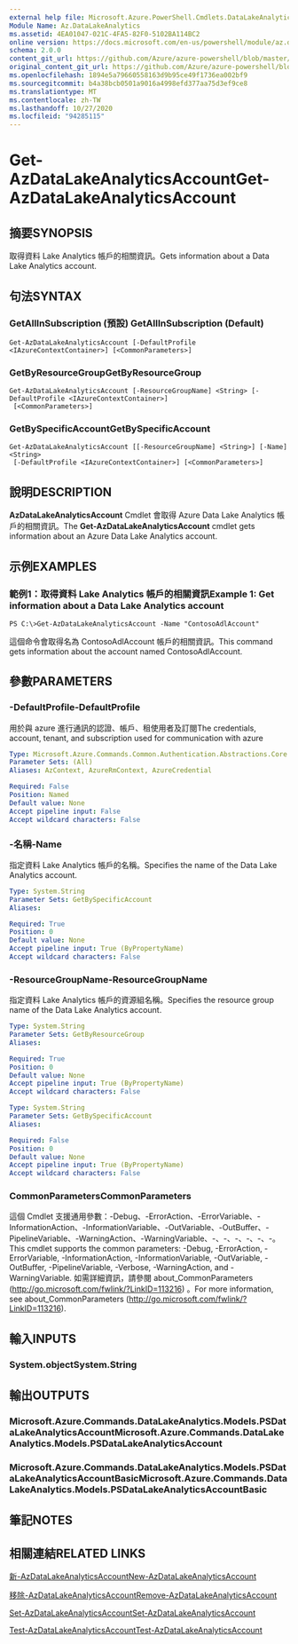 ```yaml
---
external help file: Microsoft.Azure.PowerShell.Cmdlets.DataLakeAnalytics.dll-Help.xml
Module Name: Az.DataLakeAnalytics
ms.assetid: 4EA01047-021C-4FA5-82F0-5102BA114BC2
online version: https://docs.microsoft.com/en-us/powershell/module/az.datalakeanalytics/get-azdatalakeanalyticsaccount
schema: 2.0.0
content_git_url: https://github.com/Azure/azure-powershell/blob/master/src/DataLakeAnalytics/DataLakeAnalytics/help/Get-AzDataLakeAnalyticsAccount.md
original_content_git_url: https://github.com/Azure/azure-powershell/blob/master/src/DataLakeAnalytics/DataLakeAnalytics/help/Get-AzDataLakeAnalyticsAccount.md
ms.openlocfilehash: 1894e5a79660558163d9b95ce49f1736ea002bf9
ms.sourcegitcommit: b4a38bcb0501a9016a4998efd377aa75d3ef9ce8
ms.translationtype: MT
ms.contentlocale: zh-TW
ms.lasthandoff: 10/27/2020
ms.locfileid: "94285115"
---
```

# <span data-ttu-id="5aeae-101">Get-AzDataLakeAnalyticsAccount</span><span class="sxs-lookup"><span data-stu-id="5aeae-101">Get-AzDataLakeAnalyticsAccount</span></span>

## <span data-ttu-id="5aeae-102">摘要</span><span class="sxs-lookup"><span data-stu-id="5aeae-102">SYNOPSIS</span></span>
<span data-ttu-id="5aeae-103">取得資料 Lake Analytics 帳戶的相關資訊。</span><span class="sxs-lookup"><span data-stu-id="5aeae-103">Gets information about a Data Lake Analytics account.</span></span>

## <span data-ttu-id="5aeae-104">句法</span><span class="sxs-lookup"><span data-stu-id="5aeae-104">SYNTAX</span></span>

### <span data-ttu-id="5aeae-105">GetAllInSubscription (預設) </span><span class="sxs-lookup"><span data-stu-id="5aeae-105">GetAllInSubscription (Default)</span></span>
```
Get-AzDataLakeAnalyticsAccount [-DefaultProfile <IAzureContextContainer>] [<CommonParameters>]
```

### <span data-ttu-id="5aeae-106">GetByResourceGroup</span><span class="sxs-lookup"><span data-stu-id="5aeae-106">GetByResourceGroup</span></span>
```
Get-AzDataLakeAnalyticsAccount [-ResourceGroupName] <String> [-DefaultProfile <IAzureContextContainer>]
 [<CommonParameters>]
```

### <span data-ttu-id="5aeae-107">GetBySpecificAccount</span><span class="sxs-lookup"><span data-stu-id="5aeae-107">GetBySpecificAccount</span></span>
```
Get-AzDataLakeAnalyticsAccount [[-ResourceGroupName] <String>] [-Name] <String>
 [-DefaultProfile <IAzureContextContainer>] [<CommonParameters>]
```

## <span data-ttu-id="5aeae-108">說明</span><span class="sxs-lookup"><span data-stu-id="5aeae-108">DESCRIPTION</span></span>
<span data-ttu-id="5aeae-109">**AzDataLakeAnalyticsAccount** Cmdlet 會取得 Azure Data Lake Analytics 帳戶的相關資訊。</span><span class="sxs-lookup"><span data-stu-id="5aeae-109">The **Get-AzDataLakeAnalyticsAccount** cmdlet gets information about an Azure Data Lake Analytics account.</span></span>

## <span data-ttu-id="5aeae-110">示例</span><span class="sxs-lookup"><span data-stu-id="5aeae-110">EXAMPLES</span></span>

### <span data-ttu-id="5aeae-111">範例1：取得資料 Lake Analytics 帳戶的相關資訊</span><span class="sxs-lookup"><span data-stu-id="5aeae-111">Example 1: Get information about a Data Lake Analytics account</span></span>
```
PS C:\>Get-AzDataLakeAnalyticsAccount -Name "ContosoAdlAccount"
```

<span data-ttu-id="5aeae-112">這個命令會取得名為 ContosoAdlAccount 帳戶的相關資訊。</span><span class="sxs-lookup"><span data-stu-id="5aeae-112">This command gets information about the account named ContosoAdlAccount.</span></span>

## <span data-ttu-id="5aeae-113">參數</span><span class="sxs-lookup"><span data-stu-id="5aeae-113">PARAMETERS</span></span>

### <span data-ttu-id="5aeae-114">-DefaultProfile</span><span class="sxs-lookup"><span data-stu-id="5aeae-114">-DefaultProfile</span></span>
<span data-ttu-id="5aeae-115">用於與 azure 進行通訊的認證、帳戶、租使用者及訂閱</span><span class="sxs-lookup"><span data-stu-id="5aeae-115">The credentials, account, tenant, and subscription used for communication with azure</span></span>

```yaml
Type: Microsoft.Azure.Commands.Common.Authentication.Abstractions.Core.IAzureContextContainer
Parameter Sets: (All)
Aliases: AzContext, AzureRmContext, AzureCredential

Required: False
Position: Named
Default value: None
Accept pipeline input: False
Accept wildcard characters: False
```

### <span data-ttu-id="5aeae-116">-名稱</span><span class="sxs-lookup"><span data-stu-id="5aeae-116">-Name</span></span>
<span data-ttu-id="5aeae-117">指定資料 Lake Analytics 帳戶的名稱。</span><span class="sxs-lookup"><span data-stu-id="5aeae-117">Specifies the name of the Data Lake Analytics account.</span></span>

```yaml
Type: System.String
Parameter Sets: GetBySpecificAccount
Aliases:

Required: True
Position: 0
Default value: None
Accept pipeline input: True (ByPropertyName)
Accept wildcard characters: False
```

### <span data-ttu-id="5aeae-118">-ResourceGroupName</span><span class="sxs-lookup"><span data-stu-id="5aeae-118">-ResourceGroupName</span></span>
<span data-ttu-id="5aeae-119">指定資料 Lake Analytics 帳戶的資源組名稱。</span><span class="sxs-lookup"><span data-stu-id="5aeae-119">Specifies the resource group name of the Data Lake Analytics account.</span></span>

```yaml
Type: System.String
Parameter Sets: GetByResourceGroup
Aliases:

Required: True
Position: 0
Default value: None
Accept pipeline input: True (ByPropertyName)
Accept wildcard characters: False
```

```yaml
Type: System.String
Parameter Sets: GetBySpecificAccount
Aliases:

Required: False
Position: 0
Default value: None
Accept pipeline input: True (ByPropertyName)
Accept wildcard characters: False
```

### <span data-ttu-id="5aeae-120">CommonParameters</span><span class="sxs-lookup"><span data-stu-id="5aeae-120">CommonParameters</span></span>
<span data-ttu-id="5aeae-121">這個 Cmdlet 支援通用參數：-Debug、-ErrorAction、-ErrorVariable、-InformationAction、-InformationVariable、-OutVariable、-OutBuffer、-PipelineVariable、-WarningAction、-WarningVariable、-、-、-、-、-、-。</span><span class="sxs-lookup"><span data-stu-id="5aeae-121">This cmdlet supports the common parameters: -Debug, -ErrorAction, -ErrorVariable, -InformationAction, -InformationVariable, -OutVariable, -OutBuffer, -PipelineVariable, -Verbose, -WarningAction, and -WarningVariable.</span></span> <span data-ttu-id="5aeae-122">如需詳細資訊，請參閱 about_CommonParameters (http://go.microsoft.com/fwlink/?LinkID=113216) 。</span><span class="sxs-lookup"><span data-stu-id="5aeae-122">For more information, see about_CommonParameters (http://go.microsoft.com/fwlink/?LinkID=113216).</span></span>

## <span data-ttu-id="5aeae-123">輸入</span><span class="sxs-lookup"><span data-stu-id="5aeae-123">INPUTS</span></span>

### <span data-ttu-id="5aeae-124">System.object</span><span class="sxs-lookup"><span data-stu-id="5aeae-124">System.String</span></span>

## <span data-ttu-id="5aeae-125">輸出</span><span class="sxs-lookup"><span data-stu-id="5aeae-125">OUTPUTS</span></span>

### <span data-ttu-id="5aeae-126">Microsoft.Azure.Commands.DataLakeAnalytics.Models.PSDataLakeAnalyticsAccount</span><span class="sxs-lookup"><span data-stu-id="5aeae-126">Microsoft.Azure.Commands.DataLakeAnalytics.Models.PSDataLakeAnalyticsAccount</span></span>

### <span data-ttu-id="5aeae-127">Microsoft.Azure.Commands.DataLakeAnalytics.Models.PSDataLakeAnalyticsAccountBasic</span><span class="sxs-lookup"><span data-stu-id="5aeae-127">Microsoft.Azure.Commands.DataLakeAnalytics.Models.PSDataLakeAnalyticsAccountBasic</span></span>

## <span data-ttu-id="5aeae-128">筆記</span><span class="sxs-lookup"><span data-stu-id="5aeae-128">NOTES</span></span>

## <span data-ttu-id="5aeae-129">相關連結</span><span class="sxs-lookup"><span data-stu-id="5aeae-129">RELATED LINKS</span></span>

[<span data-ttu-id="5aeae-130">新-AzDataLakeAnalyticsAccount</span><span class="sxs-lookup"><span data-stu-id="5aeae-130">New-AzDataLakeAnalyticsAccount</span></span>](./New-AzDataLakeAnalyticsAccount.md)

[<span data-ttu-id="5aeae-131">移除-AzDataLakeAnalyticsAccount</span><span class="sxs-lookup"><span data-stu-id="5aeae-131">Remove-AzDataLakeAnalyticsAccount</span></span>](./Remove-AzDataLakeAnalyticsAccount.md)

[<span data-ttu-id="5aeae-132">Set-AzDataLakeAnalyticsAccount</span><span class="sxs-lookup"><span data-stu-id="5aeae-132">Set-AzDataLakeAnalyticsAccount</span></span>](./Set-AzDataLakeAnalyticsAccount.md)

[<span data-ttu-id="5aeae-133">Test-AzDataLakeAnalyticsAccount</span><span class="sxs-lookup"><span data-stu-id="5aeae-133">Test-AzDataLakeAnalyticsAccount</span></span>](./Test-AzDataLakeAnalyticsAccount.md)


